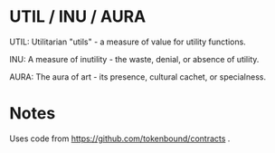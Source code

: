 # UTIL / INU / AURA

UTIL: Utilitarian "utils" - a measure of value for utility functions.

INU: A measure of inutility - the waste, denial, or absence of utility.

AURA: The aura of art - its presence, cultural cachet, or specialness.

# Notes

Uses code from https://github.com/tokenbound/contracts .
